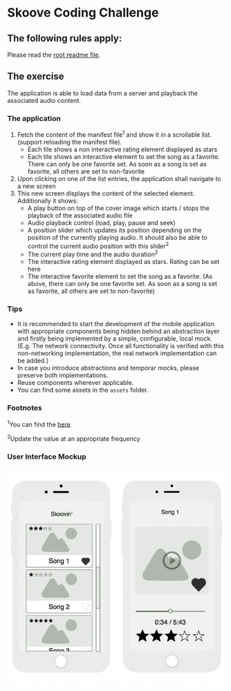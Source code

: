 # Skoove Coding Challenge

## The following rules apply:

Please read the [root readme file](https://github.com/Learnfield-GmbH/CodingChallenge/blob/master/README.md).

## The exercise

The application is able to load data from a server and playback the associated audio content.

### The application

1. Fetch the content of the manifest file<sup>1</sup> and show it in a scrollable list. (support reloading the manifest file).
   - Each tile shows a non interactive rating element displayed as stars
   - Each tile shows an interactive element to set the song as a favorite. There can only be one favorite set. As soon as a song is set as favorite, all others are set to non-favorite 
2. Upon clicking on one of the list entries, the application shall navigate to a new screen
3. This new screen displays the content of the selected element. Additionally it shows:
   - A play button on top of the cover image which starts / stops the playback of the associated audio file
   - Audio playback control (load, play, pause and seek)
   - A position slider which updates its position depending on the position of the currently playing audio. It should also be able to control the current audio position with this slider<sup>2</sup>
   - The current play time and the audio duration<sup>2</sup> 
   - The interactive rating element displayed as stars. Rating can be set here
   - The interactive favorite element to set the song as a favorite. (As above, there can only be one favorite set. As soon as a song is set as favorite, all others are set to non-favorite) 

### Tips

- It is recommended to start the development of the mobile application with appropriate components being hidden behind an abstraction layer and firstly being implemented by a simple, configurable, local mock. (E.g. The network connectivity. Once all functionality is verified with this non-networking implementation, the real network implementation can be added.)
- In case you introduce abstractions and temporar mocks, please preserve both implementations.
- Reuse components wherever applicable.
- You can find some assets in the `assets` folder.

### Footnotes

<sup>1</sup>You can find the [here](https://nomad5.com/data/skoove/manifest.json)

<sup>2</sup>Update the value at an appropriate frequency

### User Interface Mockup
![Simple audio player mockup][Simple audio player mockup]

[Simple audio player mockup]: mockup.png
